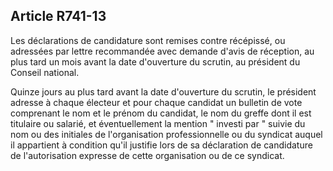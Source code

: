 Article R741-13
----
Les déclarations de candidature sont remises contre récépissé, ou adressées par
lettre recommandée avec demande d'avis de réception, au plus tard un mois avant
la date d'ouverture du scrutin, au président du Conseil national.

Quinze jours au plus tard avant la date d'ouverture du scrutin, le président
adresse à chaque électeur et pour chaque candidat un bulletin de vote comprenant
le nom et le prénom du candidat, le nom du greffe dont il est titulaire ou
salarié, et éventuellement la mention " investi par " suivie du nom ou des
initiales de l'organisation professionnelle ou du syndicat auquel il appartient
à condition qu'il justifie lors de sa déclaration de candidature de
l'autorisation expresse de cette organisation ou de ce syndicat.
